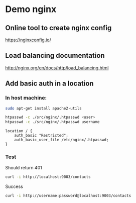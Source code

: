 # Demo nginx

## Online tool to create nginx config
https://nginxconfig.io/


## Load balancing documentation
http://nginx.org/en/docs/http/load_balancing.html



## Add basic auth in a location

### In host machine:
```bash
sudo apt-get install apache2-utils
```

```bash
htpasswd -c ./src/nginx/.htpasswd <user>
htpasswd -c ./src/nginx/.htpasswd username
```

```nginx
location / {
    auth_basic "Restricted";
    auth_basic_user_file /etc/nginx/.htpasswd;
}
```

### Test

Should return 401
```bash
curl -i http://localhost:9003/contacts
```

Success
```bash
curl -i http://username:password@localhost:9003/contacts
```